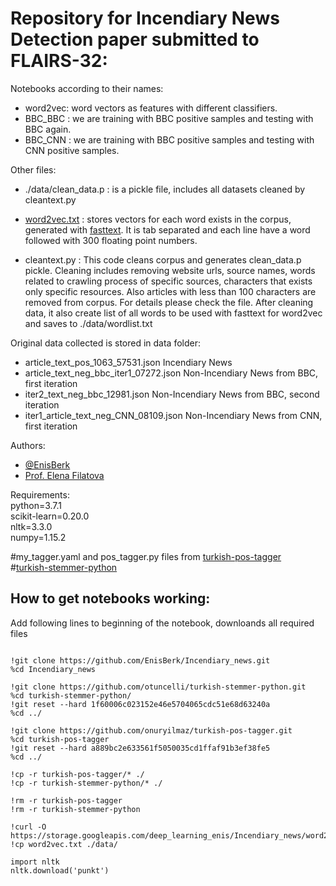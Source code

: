 
# Repository for Incendiary News Detection paper submitted to FLAIRS-32:


Notebooks according to their names:  
* word2vec: word vectors as features with different classifiers.  
* BBC_BBC : we are training with BBC positive samples and testing with BBC again.  
* BBC_CNN : we are training with BBC positive samples and testing with CNN positive samples.  


Other files:

* ./data/clean_data.p : is a pickle file, includes all datasets cleaned by cleantext.py

* [word2vec.txt](https://storage.googleapis.com/deep_learning_enis/Incendiary_news/word2vec.txt) : stores vectors for each word exists in the corpus, generated with [fasttext](https://github.com/facebookresearch/fastText). It is tab separated and each line have a word followed with 300 floating point numbers. 

* cleantext.py : This code cleans corpus and generates clean_data.p pickle. Cleaning includes removing website urls, source names, words related to crawling process of specific sources, characters that exists only specific resources. Also articles with less than 100 characters are removed from corpus. For details please check the file. 
After cleaning data, it also create list of all words to be used with fasttext for word2vec and saves to ./data/wordlist.txt

Original data collected is stored in data folder:
* article_text_pos_1063_57531.json        Incendiary News
* article_text_neg_bbc_iter1_07272.json   Non-Incendiary News from BBC, first iteration
* iter2_text_neg_bbc_12981.json           Non-Incendiary News from BBC, second iteration
* iter1_article_text_neg_CNN_08109.json   Non-Incendiary News from CNN, first iteration

Authors:
* [@EnisBerk](https://github.com/EnisBerk)
* [Prof. Elena Filatova](https://ef2020.commons.gc.cuny.edu/)


Requirements:  
python=3.7.1  
scikit-learn=0.20.0  
nltk=3.3.0  
numpy=1.15.2  

#my_tagger.yaml and pos_tagger.py files from [turkish-pos-tagger](https://github.com/onuryilmaz/turkish-pos-tagger/tree/a889bc2e633561f5050035cd1ffaf91b3ef38fe5)  
#[turkish-stemmer-python](https://github.com/otuncelli/turkish-stemmer-python/tree/1f60006c023152e46e5704065cdc51e68d63240a)

## How to get notebooks working:

Add following lines to beginning of the notebook, downloands all required files 
```

!git clone https://github.com/EnisBerk/Incendiary_news.git
%cd Incendiary_news

!git clone https://github.com/otuncelli/turkish-stemmer-python.git
%cd turkish-stemmer-python/
!git reset --hard 1f60006c023152e46e5704065cdc51e68d63240a
%cd ../

!git clone https://github.com/onuryilmaz/turkish-pos-tagger.git
%cd turkish-pos-tagger
!git reset --hard a889bc2e633561f5050035cd1ffaf91b3ef38fe5
%cd ../

!cp -r turkish-pos-tagger/* ./
!cp -r turkish-stemmer-python/* ./

!rm -r turkish-pos-tagger
!rm -r turkish-stemmer-python

!curl -O https://storage.googleapis.com/deep_learning_enis/Incendiary_news/word2vec.txt
!cp word2vec.txt ./data/

import nltk
nltk.download('punkt')
```

